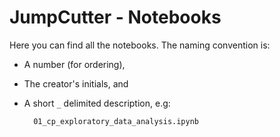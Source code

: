 # JumpCutter - Notebooks

Here you can find all the notebooks. The naming convention is:
* A number (for ordering),
* The creator's initials, and
* A short `_` delimited description, e.g:

        01_cp_exploratory_data_analysis.ipynb
